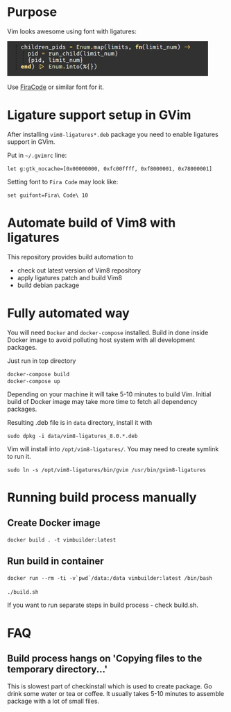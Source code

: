 # Purpose

Vim looks awesome using font with ligatures:

![ligatures-screenshot](img/ligatures_firacode.jpg)

Use [FiraCode](https://github.com/tonsky/FiraCode) or similar font for it.

# Ligature support setup in GVim

After installing `vim8-ligatures*.deb` package you need to enable ligatures support in GVim.

Put in `~/.gvimrc` line:
```
let g:gtk_nocache=[0x00000000, 0xfc00ffff, 0xf8000001, 0x78000001]
```

Setting font to `Fira Code` may look like:

```
set guifont=Fira\ Code\ 10
```

# Automate build of Vim8 with ligatures

This repository provides build automation to
- check out latest version of Vim8 repository
- apply ligatures patch and build Vim8
- build debian package


# Fully automated way

You will need `Docker` and `docker-compose` installed.
Build in done inside Docker image to avoid polluting host system with all
development packages.

Just run in top directory
```
docker-compose build
docker-compose up
```

Depending on your machine it will take 5-10 minutes to build Vim. Initial build
of Docker image may take more time to fetch all dependency packages.

Resulting .deb file is in `data` directory, install it with

```
sudo dpkg -i data/vim8-ligatures_8.0.*.deb
```

Vim will install into `/opt/vim8-ligatures/`. You may need to create symlink to run it.

```
sudo ln -s /opt/vim8-ligatures/bin/gvim /usr/bin/gvim8-ligatures
```



# Running build process manually

## Create Docker image

```
docker build . -t vimbuilder:latest
```

## Run build in container

```
docker run --rm -ti -v`pwd`/data:/data vimbuilder:latest /bin/bash

./build.sh
```

If you want to run separate steps in build process - check build.sh.



# FAQ

## Build process hangs on 'Copying files to the temporary directory...'

This is slowest part of checkinstall which is used to create package.
Go drink some water or tea or coffee.
It usually takes 5-10 minutes to assemble package with a lot of small files.
